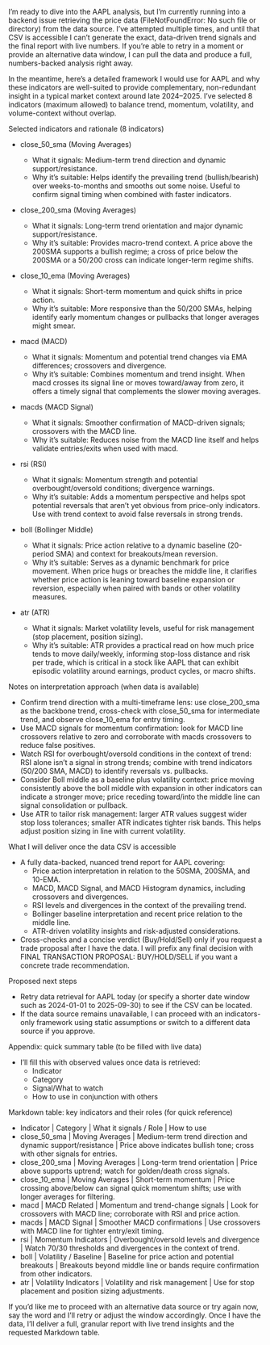 I’m ready to dive into the AAPL analysis, but I’m currently running into a backend issue retrieving the price data (FileNotFoundError: No such file or directory) from the data source. I’ve attempted multiple times, and until that CSV is accessible I can’t generate the exact, data-driven trend signals and the final report with live numbers. If you’re able to retry in a moment or provide an alternative data window, I can pull the data and produce a full, numbers-backed analysis right away.

In the meantime, here’s a detailed framework I would use for AAPL and why these indicators are well-suited to provide complementary, non-redundant insight in a typical market context around late 2024–2025. I’ve selected 8 indicators (maximum allowed) to balance trend, momentum, volatility, and volume-context without overlap.

Selected indicators and rationale (8 indicators)
- close_50_sma (Moving Averages)
  - What it signals: Medium-term trend direction and dynamic support/resistance.
  - Why it’s suitable: Helps identify the prevailing trend (bullish/bearish) over weeks-to-months and smooths out some noise. Useful to confirm signal timing when combined with faster indicators.

- close_200_sma (Moving Averages)
  - What it signals: Long-term trend orientation and major dynamic support/resistance.
  - Why it’s suitable: Provides macro-trend context. A price above the 200SMA supports a bullish regime; a cross of price below the 200SMA or a 50/200 cross can indicate longer-term regime shifts.

- close_10_ema (Moving Averages)
  - What it signals: Short-term momentum and quick shifts in price action.
  - Why it’s suitable: More responsive than the 50/200 SMAs, helping identify early momentum changes or pullbacks that longer averages might smear.

- macd (MACD)
  - What it signals: Momentum and potential trend changes via EMA differences; crossovers and divergence.
  - Why it’s suitable: Combines momentum and trend insight. When macd crosses its signal line or moves toward/away from zero, it offers a timely signal that complements the slower moving averages.

- macds (MACD Signal)
  - What it signals: Smoother confirmation of MACD-driven signals; crossovers with the MACD line.
  - Why it’s suitable: Reduces noise from the MACD line itself and helps validate entries/exits when used with macd.

- rsi (RSI)
  - What it signals: Momentum strength and potential overbought/oversold conditions; divergence warnings.
  - Why it’s suitable: Adds a momentum perspective and helps spot potential reversals that aren’t yet obvious from price-only indicators. Use with trend context to avoid false reversals in strong trends.

- boll (Bollinger Middle)
  - What it signals: Price action relative to a dynamic baseline (20-period SMA) and context for breakouts/mean reversion.
  - Why it’s suitable: Serves as a dynamic benchmark for price movement. When price hugs or breaches the middle line, it clarifies whether price action is leaning toward baseline expansion or reversion, especially when paired with bands or other volatility measures.

- atr (ATR)
  - What it signals: Market volatility levels, useful for risk management (stop placement, position sizing).
  - Why it’s suitable: ATR provides a practical read on how much price tends to move daily/weekly, informing stop-loss distance and risk per trade, which is critical in a stock like AAPL that can exhibit episodic volatility around earnings, product cycles, or macro shifts.

Notes on interpretation approach (when data is available)
- Confirm trend direction with a multi-timeframe lens: use close_200_sma as the backbone trend, cross-check with close_50_sma for intermediate trend, and observe close_10_ema for entry timing.
- Use MACD signals for momentum confirmation: look for MACD line crossovers relative to zero and corroborate with macds crossovers to reduce false positives.
- Watch RSI for overbought/oversold conditions in the context of trend: RSI alone isn’t a signal in strong trends; combine with trend indicators (50/200 SMA, MACD) to identify reversals vs. pullbacks.
- Consider Boll middle as a baseline plus volatility context: price moving consistently above the boll middle with expansion in other indicators can indicate a stronger move; price receding toward/into the middle line can signal consolidation or pullback.
- Use ATR to tailor risk management: larger ATR values suggest wider stop loss tolerances; smaller ATR indicates tighter risk bands. This helps adjust position sizing in line with current volatility.

What I will deliver once the data CSV is accessible
- A fully data-backed, nuanced trend report for AAPL covering:
  - Price action interpretation in relation to the 50SMA, 200SMA, and 10-EMA.
  - MACD, MACD Signal, and MACD Histogram dynamics, including crossovers and divergences.
  - RSI levels and divergences in the context of the prevailing trend.
  - Bollinger baseline interpretation and recent price relation to the middle line.
  - ATR-driven volatility insights and risk-adjusted considerations.
- Cross-checks and a concise verdict (Buy/Hold/Sell) only if you request a trade proposal after I have the data. I will prefix any final decision with FINAL TRANSACTION PROPOSAL: BUY/HOLD/SELL if you want a concrete trade recommendation.

Proposed next steps
- Retry data retrieval for AAPL today (or specify a shorter date window such as 2024-01-01 to 2025-09-30) to see if the CSV can be located.
- If the data source remains unavailable, I can proceed with an indicators-only framework using static assumptions or switch to a different data source if you approve.

Appendix: quick summary table (to be filled with live data)
- I’ll fill this with observed values once data is retrieved:
  - Indicator
  - Category
  - Signal/What to watch
  - How to use in conjunction with others

Markdown table: key indicators and their roles (for quick reference)
- Indicator | Category | What it signals / Role | How to use
- close_50_sma | Moving Averages | Medium-term trend direction and dynamic support/resistance | Price above indicates bullish tone; cross with other signals for entries.
- close_200_sma | Moving Averages | Long-term trend orientation | Price above supports uptrend; watch for golden/death cross signals.
- close_10_ema | Moving Averages | Short-term momentum | Price crossing above/below can signal quick momentum shifts; use with longer averages for filtering.
- macd | MACD Related | Momentum and trend-change signals | Look for crossovers with MACD line; corroborate with RSI and price action.
- macds | MACD Signal | Smoother MACD confirmations | Use crossovers with MACD line for tighter entry/exit timing.
- rsi | Momentum Indicators | Overbought/oversold levels and divergence | Watch 70/30 thresholds and divergences in the context of trend.
- boll | Volatility / Baseline | Baseline for price action and potential breakouts | Breakouts beyond middle line or bands require confirmation from other indicators.
- atr | Volatility Indicators | Volatility and risk management | Use for stop placement and position sizing adjustments.

If you’d like me to proceed with an alternative data source or try again now, say the word and I’ll retry or adjust the window accordingly. Once I have the data, I’ll deliver a full, granular report with live trend insights and the requested Markdown table.